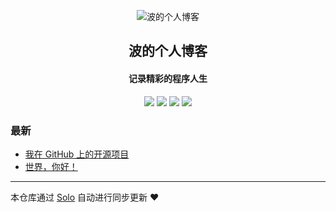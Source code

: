 <p align="center"><img alt="波的个人博客" src="https://static.b3log.org/images/brand/solo-32.png"></p><h2 align="center">
波的个人博客
</h2>

<h4 align="center">记录精彩的程序人生</h4>
<p align="center"><a title="波的个人博客" target="_blank" href="https://github.com/wubo8196/solo-blog"><img src="https://img.shields.io/github/last-commit/wubo8196/solo-blog.svg?style=flat-square&color=FF9900"></a>
<a title="GitHub repo size in bytes" target="_blank" href="https://github.com/wubo8196/solo-blog"><img src="https://img.shields.io/github/repo-size/wubo8196/solo-blog.svg?style=flat-square"></a>
<a title="Solo Version" target="_blank" href="https://github.com/b3log/solo/releases"><img src="https://img.shields.io/badge/solo-3.6.3-f1e05a.svg?style=flat-square&color=blueviolet"></a>
<a title="Hits" target="_blank" href="https://github.com/b3log/hits"><img src="https://hits.b3log.org/wubo8196/solo-blog.svg"></a></p>

### 最新

* [我在 GitHub 上的开源项目](https://www.bolog.top/my-github-repos)
* [世界，你好！](https://www.bolog.top/hello-solo)



---

本仓库通过 [Solo](https://github.com/b3log/solo) 自动进行同步更新 ❤️ 